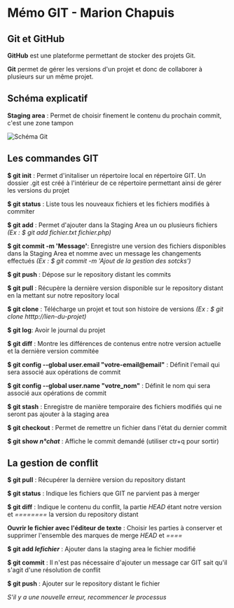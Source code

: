Mémo GIT - Marion Chapuis
=========================

Git et GitHub
-------------

**GitHub** est une plateforme permettant de stocker des projets Git.

**Git** permet de gérer les versions d'un projet et donc de collaborer à plusieurs sur un même projet.


Schéma explicatif
-----------------

**Staging area** : Permet de choisir finement le contenu du prochain commit, c'est une zone tampon

![Schéma Git](https://github.com/MarionChapuis/memo/blob/master/Schema_git.png)


Les commandes GIT 
-----------------
**$ git init** : Permet d'initaliser un répertoire local en répertoire GIT. Un dossier .git est créé à l'intérieur de ce répertoire permettant ainsi de gérer les versions du projet

**$ git status** : Liste tous les nouveaux fichiers et les fichiers modifiés à commiter

**$ git add** : Permet d'ajouter dans la Staging Area un ou plusieurs fichiers *(Ex : $ git add fichier.txt fichier.php)*

**$ git commit -m 'Message'**: Enregistre une version des fichiers disponibles dans la Staging Area et nomme avec un message les changements effectués *(Ex : $ git commit -m 'Ajout de la gestion des sotcks')*

**$ git push** : Dépose sur le repository distant les commits

**$ git pull** : Récupère la dernière version disponible sur le repository distant en la mettant sur notre repository local

**$ git clone** : Télécharge un projet et tout son histoire de versions *(Ex : $ git clone htttp://lien-du-projet)*

**$ git log**: Avoir le journal du projet 

**$ git diff** : Montre les différences de contenus entre notre version actuelle et la dernière version commitée

**$ git config --global user.email "votre-email@email"** : Définit l'email qui sera associé aux opérations de commit

**$ git config --global user.name "votre_nom"** : Définit le nom qui sera associé aux opérations de commit

**$ git stash** : Enregistre de manière temporaire des fichiers modifiés qui ne seront pas ajouter à la staging area

**$ git checkout** : Permet de remettre un fichier dans l'état du dernier commit

**$ git show *n°chat*** : Affiche le commit demandé (utiliser ctr+q pour sortir)  


La gestion de conflit 
---------------------

**$ git pull** : Récupérer la dernière version du repository distant

**$ git status** : Indique les fichiers que GIT ne parvient pas à merger

**$ git diff** : Indique le contenu du conflit, la partie *HEAD* étant notre version et *========* la version du repository distant

**Ouvrir le fichier avec l'éditeur de texte** : Choisir les parties à conserver et supprimer l'ensemble des marques de merge *HEAD* et *====*

**$ git add *lefichier*** : Ajouter dans la staging area le fichier modifié

**$ git commit** : Il n'est pas nécessaire d'ajouter un message car GIT sait qu'il s'agit d'une résolution de conflit

**$ git push** : Ajouter sur le repository distant le fichier

*S'il y a une nouvelle erreur, recommencer le processus*




